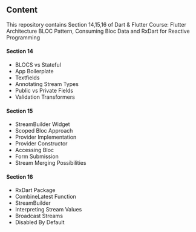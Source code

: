 ## Content

This repository contains Section 14,15,16 of Dart & Flutter Course: Flutter Architecture BLOC Pattern,
Consuming Bloc Data and RxDart for Reactive Programming

#### Section 14

- BLOCS vs Stateful
- App Boilerplate
- Textfields
- Annotating Stream Types
- Public vs Private Fields
- Validation Transformers

#### Section 15

- StreamBuilder Widget
- Scoped Bloc Approach
- Provider Implementation
- Provider Constructor
- Accessing Bloc
- Form Submission
- Stream Merging Possibilities

#### Section 16

- RxDart Package
- CombineLatest Function
- StreamBuilder
- Interpreting Stream Values
- Broadcast Streams
- Disabled By Default